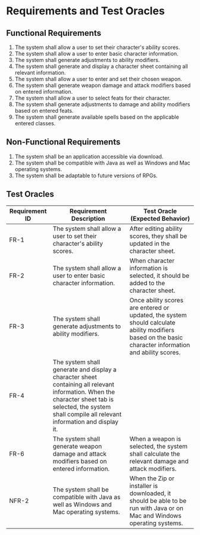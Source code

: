# Requirements and Test Oracles

## Functional Requirements
1. The system shall allow a user to set their character's ability scores.
2. The system shall allow a user to enter basic character information.
3. The system shall generate adjustments to ability modifiers.
4. The system shall generate and display a character sheet containing all relevant information.
5. The system shall allow a user to enter and set their chosen weapon.
6. The system shall generate weapon damage and attack modifiers based on entered information.
7. The system shall allow a user to select feats for their character.
8. The system shall generate adjustments to damage and ability modifiers based on entered feats.
9. The system shall generate available spells based on the applicable entered classes.


## Non-Functional Requirements
1. The system shall be an application accessible via download.
2. The system shall be compatible with Java as well as Windows and Mac operating systems.
3. The system shall be adaptable to future versions of RPGs.


## Test Oracles

| Requirement ID | Requirement Description | Test Oracle (Expected Behavior) |
|-----------------------|-----------------------------------|---------------------------------------------|
| FR-1                   | The system shall allow a user to set their character's ability scores.| After editing ability scores, they shall be updated in the character sheet.|
| FR-2                   | The system shall allow a user to enter basic character information.| When character information is selected, it should be added to the character sheet.|
| FR-3                | The system shall generate adjustments to ability modifiers. | Once ability scores are entered or updated, the system should calculate ability modifiers based on the basic character information and ability scores. |
| FR-4                   | The system shall generate and display a character sheet containing all relevant information. When the character sheet tab is selected, the system shall compile all relevant information and display it. |
| FR-6                   | The system shall generate weapon damage and attack modifiers based on entered information. | When a weapon is selected, the system shall calculate the relevant damage and attack modifiers. |
| NFR-2                   | The system shall be compatible with Java as well as Windows and Mac operating systems. | When the Zip or installer is downloaded, it should be able to be run with Java or on Mac and Windows operating systems.  |
